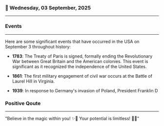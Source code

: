 ### 📅 Wednesday, 03 September, 2025
------
### Events
------
Here are some significant events that have occurred in the USA on September 3 throughout history:

- **1783**: The Treaty of Paris is signed, formally ending the Revolutionary War between Great Britain and the American colonies. This event is significant as it recognized the independence of the United States.
  
- **1861**: The first military engagement of civil war occurs at the Battle of Laurel Hill in Virginia.

- **1939**: In response to Germany's invasion of Poland, President Franklin D
### Positive Qoute
------
"Believe in the magic within you! ✨🌟 Your potential is limitless! 🚀💖"
